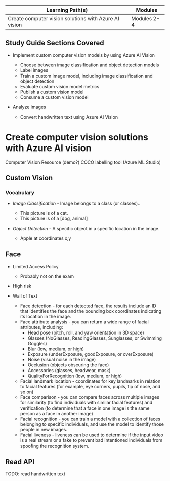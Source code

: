 
| Learning Path(s)                                         | Modules   |
|----------------------------------------------------------|-----------|
| Create computer vision solutions with Azure AI vision    | Modules 2-4 |

## Study Guide Sections Covered 
* Implement custom computer vision models by using Azure AI Vision
   - Choose between image classification and object detection models
   - Label images
   - Train a custom image model, including image classification and object detection
   - Evaluate custom vision model metrics
   - Publish a custom vision model
   - Consume a custom vision model

* Analyze images
   - Convert handwritten text using Azure AI Vision

# Create computer vision solutions with Azure AI vision
Computer Vision Resource (demo?)
COCO labelling tool (Azure ML Studio)

## Custom Vision 

### Vocabulary
 - *Image Classification* - Image belongs to a class (or classes)..
    - This picture is of a cat.
    - This picture is of a [dog, animal]
    
 - *Object Detection* - A specific object in a specific location in the image.
    - Apple at coordinates x,y

## Face
 * Limited Access Policy 
   - Probably not on the exam

 * High risk

* Wall of Text
   - Face detection - for each detected face, the results include an ID that identifies the face and the bounding box coordinates indicating its location in the image.
   - Face attribute analysis - you can return a wide range of facial attributes, including:
      - Head pose (pitch, roll, and yaw orientation in 3D space)
      - Glasses (NoGlasses, ReadingGlasses, Sunglasses, or Swimming Goggles)
      - Blur (low, medium, or high)
      - Exposure (underExposure, goodExposure, or overExposure)
      - Noise (visual noise in the image)
      - Occlusion (objects obscuring the face)
      - Accessories (glasses, headwear, mask)
      - QualityForRecognition (low, medium, or high)
   - Facial landmark location - coordinates for key landmarks in relation to facial features (for example, eye corners, pupils, tip of nose, and so on)
   - Face comparison - you can compare faces across multiple images for similarity (to find individuals with similar facial features) and verification (to determine that a face in one image is the same person as a face in another image)
   - Facial recognition - you can train a model with a collection of faces belonging to specific individuals, and use the model to identify those people in new images.
   - Facial liveness - liveness can be used to determine if the input video is a real stream or a fake to prevent bad intentioned individuals from spoofing the recognition system.

## Read API
TODO: read handwritten text

